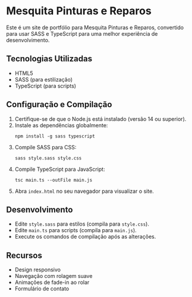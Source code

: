 # Mesquita Pinturas e Reparos

Este é um site de portfólio para Mesquita Pinturas e Reparos, convertido para usar SASS e TypeScript para uma melhor experiência de desenvolvimento.

## Tecnologias Utilizadas
- HTML5
- SASS (para estilização)
- TypeScript (para scripts)

## Configuração e Compilação

1. Certifique-se de que o Node.js está instalado (versão 14 ou superior).
2. Instale as dependências globalmente:
   ```
   npm install -g sass typescript
   ```
3. Compile SASS para CSS:
   ```
   sass style.sass style.css
   ```
4. Compile TypeScript para JavaScript:
   ```
   tsc main.ts --outFile main.js
   ```
5. Abra `index.html` no seu navegador para visualizar o site.

## Desenvolvimento
- Edite `style.sass` para estilos (compila para `style.css`).
- Edite `main.ts` para scripts (compila para `main.js`).
- Execute os comandos de compilação após as alterações.

## Recursos
- Design responsivo
- Navegação com rolagem suave
- Animações de fade-in ao rolar
- Formulário de contato

